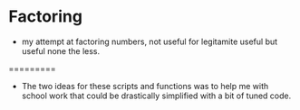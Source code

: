 Factoring
=========

* my attempt at factoring numbers, not useful for legitamite useful but useful none the less.

=========

* The two ideas for these scripts and functions was to help me with school 
work that could be drastically simplified with a bit of tuned code.
